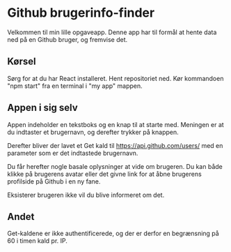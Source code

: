 # Github brugerinfo-finder

Velkommen til min lille opgaveapp. Denne app har til formål at hente data ned på en Github bruger, og fremvise det.

## Kørsel

Sørg for at du har React installeret.
Hent repositoriet ned.
Kør kommandoen "npm start" fra en terminal i "my app" mappen.

## Appen i sig selv

Appen indeholder en tekstboks og en knap til at starte med. Meningen er at du indtaster et brugernavn, og derefter trykker på knappen.

Derefter bliver der lavet et Get kald til https://api.github.com/users/ med en parameter som er det indtastede brugernavn.

Du får herefter nogle basale oplysninger at vide om brugeren. Du kan både klikke på brugerens avatar eller det givne link for at åbne brugerens profilside på Github i en ny fane.

Eksisterer brugeren ikke vil du blive informeret om det.

## Andet

Get-kaldene er ikke authentificerede, og der er derfor en begrænsning på 60 i timen kald pr. IP.
